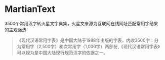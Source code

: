 # MartianText

3500个常用汉字转火星文字典集，火星文来源为互联网在线网址匹配常用字结果的主观筛选

>《现代汉语常用字表》是中国大陆于1988年出版的字表，内收3500字：分为常用字（2,500字）和次常用字（1,000字）两部份,《现代汉语常用字表》可以视为是中国大陆现行规范汉字的依据之一。
